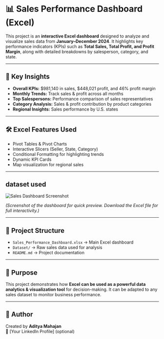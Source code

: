 # 📊 Sales Performance Dashboard (Excel)

This project is an **interactive Excel dashboard** designed to analyze and visualize sales data from **January–December 2024**. It highlights key performance indicators (KPIs) such as **Total Sales, Total Profit, and Profit Margin**, along with detailed breakdowns by salesperson, category, and state.  

---

## 🔑 Key Insights
- **Overall KPIs:** $981,140 in sales, $448,021 profit, and 46% profit margin  
- **Monthly Trends:** Track sales & profit across all months  
- **Top Salespersons:** Performance comparison of sales representatives  
- **Category Analysis:** Sales & profit contribution by product categories  
- **Regional Insights:** Sales performance by U.S. states  

---

## 🛠️ Excel Features Used
- Pivot Tables & Pivot Charts  
- Interactive Slicers (Seller, State, Category)  
- Conditional Formatting for highlighting trends  
- Dynamic KPI Cards  
- Map visualization for regional sales  

---

## dataset used
![Sales Dashboard Screenshot](dashboard_preview.png)

*(Screenshot of the dashboard for quick preview. Download the Excel file for full interactivity.)*

---

## 📂 Project Structure
- `Sales_Performance_Dashboard.xlsx` → Main Excel dashboard  
- `Dataset/` → Raw sales data used for analysis  
- `README.md` → Project documentation  

---

## 🎯 Purpose
This project demonstrates how **Excel can be used as a powerful data analytics & visualization tool** for decision-making. It can be adapted to any sales dataset to monitor business performance.  

---

## 📌 Author
Created by **Aditya Mahajan**  
🔗 [Your LinkedIn Profile] (optional)  
